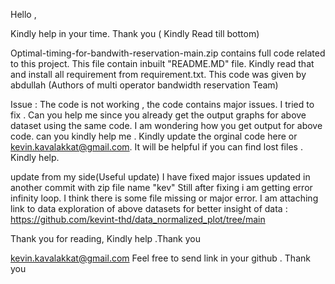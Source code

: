 Hello ,

Kindly help in your time. Thank you ( Kindly Read  till bottom)

Optimal-timing-for-bandwith-reservation-main.zip  contains full code related to this project. This file contain inbuilt "README.MD" file. Kindly read that and install all requirement from requirement.txt. This code was given by abdullah (Authors of multi operator bandwidth reservation Team)

Issue : The code is not working , the code contains major issues. I tried to  fix . Can you help me since you already get the output graphs for above dataset using the same code. I am wondering how you get output for above code. can you kindly help me . Kindly update the orginal code here or kevin.kavalakkat@gmail.com.
It will be helpful if you can find lost files . Kindly help.

update from my side(Useful update)
I have fixed major issues updated in another commit with zip file name "kev"
Still after fixing i am getting error infinity loop.  I think there is some  file missing or major error. 
I am attaching link to  data exploration of above datasets for better insight of data :   https://github.com/kevint-thd/data_normalized_plot/tree/main

Thank you for reading, Kindly help .Thank you

kevin.kavalakkat@gmail.com
Feel free to send link in your github . Thank you
